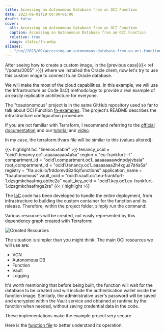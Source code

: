```yaml
---
title: Accessing an Autonomous Database from an OCI Function
date: 2023-09-01T19:00:00+01:00
draft: false
cover:
  alt: Accessing an Autonomous Database from an OCI Function
  caption: Accessing an Autonomous Database from an OCI Function
  relative: true
  image: static/fn.webp
aliases:
  - "/en//2023/09/accessing-an-autonomous-database-from-an-oci-function/"
---
```


After seeing how to create a custom image, in the [previous case]({{< ref "/posts/0005" >}}) where we installed the Oracle client, now let's try to use this custom image to connect to an Oracle database.

We will make the most of the cloud capabilities. In this example, we will use the Infrastructure as Code (IaC) methodology to provide a real example of an easily replicable architecture for everyone.

The "toautonomous" project is in the same GitHub repository used so far to talk about OCI Function [fn-examples](https://github.com/enricopesce/fn-examples/tree/main/toautonomous). The project's README describes the infrastructure configuration procedure.

If you are not familiar with Terraform, I recommend referring to the [official documentation](https://registry.terraform.io/providers/oracle/oci/latest/docs) and our [tutorial](https://docs.oracle.com/en-us/iaas/developer-tutorials/tutorials/tf-simple-infrastructure/01-summary.htm) and [video](https://www.youtube.com/watch?v=MjmikFgvKvI).

In my case, the terraform.tfvars file will be similar to this (values altered):

{{< highlight hcl "linenos=table" >}}
tenancy_ocid = "ocid1.tenancy.oc1..aaaaaaaao4a5a"
region = "eu-frankfurt—l"
compartment_id = "ocid1.compartment.oc1..aaaaaaaawdnpdyjvbala"
root_compartment_id = "ocid1.tenancy.oc1..aaaaaaaa2h4xgua7d4a5a"
registry = "fra.ocir.io/frddomvd8z4q/functions"
application_name = "toautonomous"
vault_ocid = "ocid1.vault.oc1.eu-frankfurt-1.dzsgmkchaafmg.abthe2a"
vault_key_ocid = "ocid1.key.oc1.eu-frankfurt-1.dzsgmkchaafmga2ra"
{{< / highlight >}}

The [IaC](https://github.com/enricopesce/fn-examples/blob/main/toautonomous/infrastructure.tf) code has been developed to handle the entire deployment, from infrastructure to building the custom container for the function and its release. Therefore, within the project folder, simply run the command:

Various resources will be created, not easily represented by this dependency graph created with Terraform:

![Created Resources](static/graph.webp "Function Log")

The situation is simpler than you might think. The main OCI resources we will use are:

- VCN
- Autonomous DB
- Function
- Vault
- Logging

It's worth mentioning that before being built, the function will wait for the database to be created and will include the authentication wallet inside the function image. Similarly, the administrative user's password will be saved and encrypted within the Vault service and obtained at runtime by the function when needed, without saving credential data in the code.

These implementations make the example project very secure.

Here is the [function file](https://github.com/enricopesce/fn-examples/blob/main/toautonomous/func.py) to better understand its operation.

